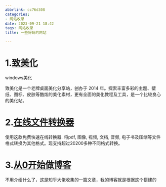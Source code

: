 ```yaml
---
abbrlink: cc76d308
categories:
- 网站收录
date: 2023-09-21 18:42
tags: 网站收录
title: 一些好玩的网站

---
```


# 1.[致美化](https://zhutix.com/)

windows美化

致美化是一个老牌桌面美化分享站，创办于 2014 年。探索丰富多彩的主题、壁纸、图标、皮肤等酷炫的美化素材，更有全面的美化教程及工具，是一个比较良心的美化站。

# 2.[在线文件转换器](https://cn.cloud-converter.com/)

使用这款免费快速在线转换器. 将pdf, 图像, 视频, 文档, 音频, 电子书及压缩等文件格式转换为其他格式。现支持超过20200多种不同格式转换。

# 3.[从0开始做博客](https://zhuanlan.zhihu.com/p/102592286)

不用介绍什么了，这是知乎大佬收集的一篇文章，我的博客就是根据这个搭建的